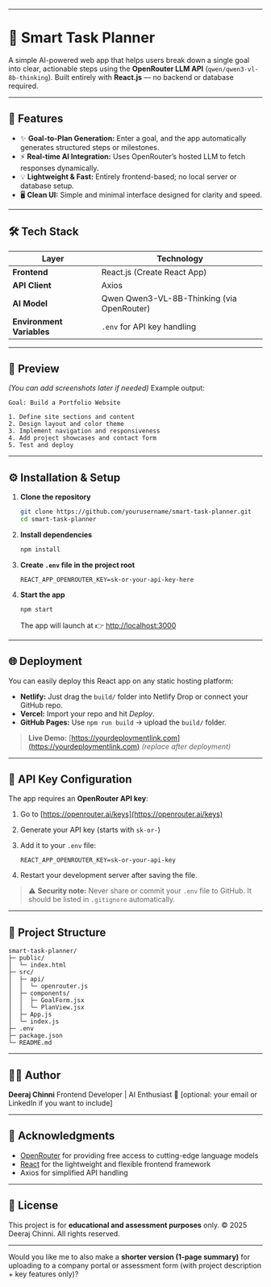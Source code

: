 
---

# 🧠 Smart Task Planner

A simple AI-powered web app that helps users break down a single goal into clear, actionable steps using the **OpenRouter LLM API** (`qwen/qwen3-vl-8b-thinking`).
Built entirely with **React.js** — no backend or database required.

---

## 🚀 Features

* ✨ **Goal-to-Plan Generation:** Enter a goal, and the app automatically generates structured steps or milestones.
* ⚡ **Real-time AI Integration:** Uses OpenRouter’s hosted LLM to fetch responses dynamically.
* 💡 **Lightweight & Fast:** Entirely frontend-based; no local server or database setup.
* 🖥️ **Clean UI:** Simple and minimal interface designed for clarity and speed.

---

## 🛠️ Tech Stack

| Layer                     | Technology                                 |
| ------------------------- | ------------------------------------------ |
| **Frontend**              | React.js (Create React App)                |
| **API Client**            | Axios                                      |
| **AI Model**              | Qwen Qwen3-VL-8B-Thinking (via OpenRouter) |
| **Environment Variables** | `.env` for API key handling                |

---

## 📸 Preview

*(You can add screenshots later if needed)*
Example output:

```
Goal: Build a Portfolio Website

1. Define site sections and content
2. Design layout and color theme
3. Implement navigation and responsiveness
4. Add project showcases and contact form
5. Test and deploy
```

---

## ⚙️ Installation & Setup

1. **Clone the repository**

   ```bash
   git clone https://github.com/yourusername/smart-task-planner.git
   cd smart-task-planner
   ```

2. **Install dependencies**

   ```bash
   npm install
   ```

3. **Create `.env` file in the project root**

   ```
   REACT_APP_OPENROUTER_KEY=sk-or-your-api-key-here
   ```

4. **Start the app**

   ```bash
   npm start
   ```

   The app will launch at 👉 [http://localhost:3000](http://localhost:3000)

---

## 🌐 Deployment

You can easily deploy this React app on any static hosting platform:

* **Netlify:** Just drag the `build/` folder into Netlify Drop or connect your GitHub repo.
* **Vercel:** Import your repo and hit *Deploy*.
* **GitHub Pages:** Use `npm run build` → upload the `build/` folder.

> **Live Demo:** [https://yourdeploymentlink.com](https://yourdeploymentlink.com) *(replace after deployment)*

---

## 🔐 API Key Configuration

The app requires an **OpenRouter API key**:

1. Go to [https://openrouter.ai/keys](https://openrouter.ai/keys)
2. Generate your API key (starts with `sk-or-`)
3. Add it to your `.env` file:

   ```
   REACT_APP_OPENROUTER_KEY=sk-or-your-api-key
   ```
4. Restart your development server after saving the file.

> ⚠️ **Security note:** Never share or commit your `.env` file to GitHub.
> It should be listed in `.gitignore` automatically.

---

## 🧩 Project Structure

```
smart-task-planner/
├─ public/
│  └─ index.html
├─ src/
│  ├─ api/
│  │  └─ openrouter.js
│  ├─ components/
│  │  ├─ GoalForm.jsx
│  │  └─ PlanView.jsx
│  ├─ App.js
│  └─ index.js
├─ .env
├─ package.json
└─ README.md
```

---

## 👨‍💻 Author

**Deeraj Chinni**
Frontend Developer | AI Enthusiast
📧 [optional: your email or LinkedIn if you want to include]

---

## 🙏 Acknowledgments

* [OpenRouter](https://openrouter.ai) for providing free access to cutting-edge language models
* [React](https://react.dev) for the lightweight and flexible frontend framework
* Axios for simplified API handling

---

## 📜 License

This project is for **educational and assessment purposes** only.
© 2025 Deeraj Chinni. All rights reserved.

---

Would you like me to also make a **shorter version (1-page summary)** for uploading to a company portal or assessment form (with project description + key features only)?
